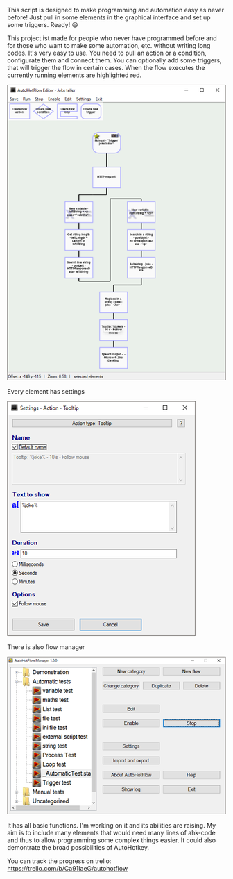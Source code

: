 This script is designed to make programming and automation easy as never before! Just pull in some elements in the graphical interface and set up some triggers. Ready! :smile:


This project ist made for people who never have programmed before and for those who want to make some automation, etc. without writing long codes.
It's very easy to use. You need to pull an action or a condition, configurate them and connect them.
You can optionally add some triggers, that will trigger the flow in certain cases.
When the flow executes the currently running elements are highlighted red.

 ![Element Tooltip](/Documentation/screenshots/Flow%20Editor.png)

Every element has settings

 ![Element Tooltip](/Documentation/screenshots/Element%20Tooltip.png)

There is also flow manager

 ![Element Tooltip](/Documentation/screenshots/Manager.png?dl=1)

It has all basic functions. I'm working on it and its abilities are raising.
My aim is to include many elements that would need many lines of ahk-code and thus to allow programming some complex things easier.
It could also demontrate the broad possibilities of AutoHotkey.

You can track the progress on trello: https://trello.com/b/Ca91IaeG/autohotflow

